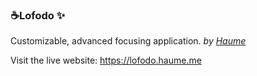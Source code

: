### ☕Lofodo ✨

Customizable, advanced focusing application.
_by [Haume](https://haume.me)_

Visit the live website:
https://lofodo.haume.me
